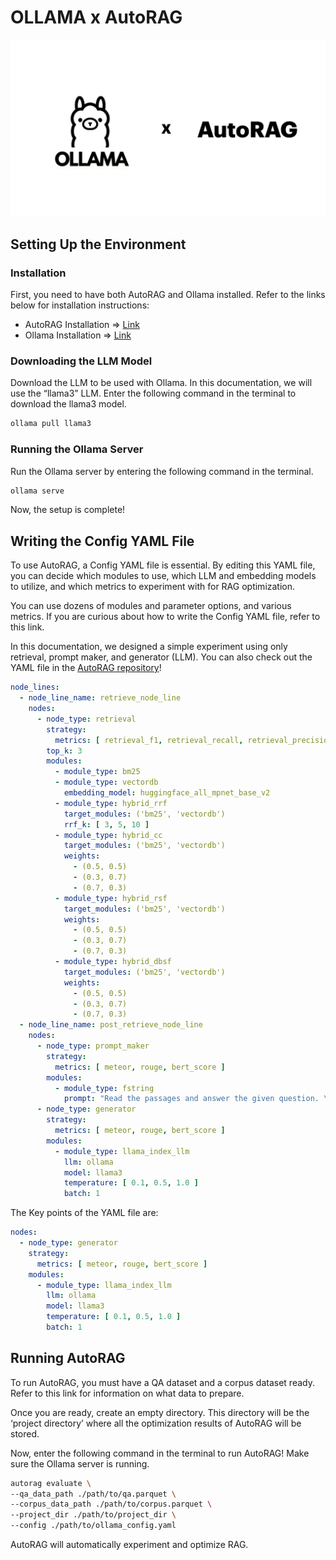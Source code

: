# OLLAMA x AutoRAG

![ollama_autorag](../../_static/integration/ollama_autorag.png)

## Setting Up the Environment

### Installation

First, you need to have both AutoRAG and Ollama installed.
Refer to the links below for installation instructions:

- AutoRAG Installation => [Link](../../install.md)
- Ollama Installation => [Link](https://github.com/ollama/ollama?tab=readme-ov-file#ollama)

### Downloading the LLM Model

Download the LLM to be used with Ollama.
In this documentation, we will use the “llama3” LLM.
Enter the following command in the terminal to download the llama3 model.

```bash
ollama pull llama3
```

### Running the Ollama Server

Run the Ollama server by entering the following command in the terminal.

```bash
ollama serve
```
Now, the setup is complete!

## Writing the Config YAML File

To use AutoRAG, a Config YAML file is essential.
By editing this YAML file, you can decide which modules to use, which LLM and embedding models to utilize, and which metrics to experiment with for RAG optimization.

You can use dozens of modules and parameter options, and various metrics.
If you are curious about how to write the Config YAML file, refer to this link.

In this documentation, we designed a simple experiment using only retrieval, prompt maker, and generator (LLM).
You can also check out the YAML file in the [AutoRAG repository](https://github.com/Marker-Inc-Korea/AutoRAG/tree/main/sample_config/rag)!

```yaml
node_lines:
  - node_line_name: retrieve_node_line
    nodes:
      - node_type: retrieval
        strategy:
          metrics: [ retrieval_f1, retrieval_recall, retrieval_precision ]
        top_k: 3
        modules:
          - module_type: bm25
          - module_type: vectordb
            embedding_model: huggingface_all_mpnet_base_v2
          - module_type: hybrid_rrf
            target_modules: ('bm25', 'vectordb')
            rrf_k: [ 3, 5, 10 ]
          - module_type: hybrid_cc
            target_modules: ('bm25', 'vectordb')
            weights:
              - (0.5, 0.5)
              - (0.3, 0.7)
              - (0.7, 0.3)
          - module_type: hybrid_rsf
            target_modules: ('bm25', 'vectordb')
            weights:
              - (0.5, 0.5)
              - (0.3, 0.7)
              - (0.7, 0.3)
          - module_type: hybrid_dbsf
            target_modules: ('bm25', 'vectordb')
            weights:
              - (0.5, 0.5)
              - (0.3, 0.7)
              - (0.7, 0.3)
  - node_line_name: post_retrieve_node_line
    nodes:
      - node_type: prompt_maker
        strategy:
          metrics: [ meteor, rouge, bert_score ]
        modules:
          - module_type: fstring
            prompt: "Read the passages and answer the given question. \n Question: {query} \n Passage: {retrieved_contents} \n Answer : "
      - node_type: generator
        strategy:
          metrics: [ meteor, rouge, bert_score ]
        modules:
          - module_type: llama_index_llm
            llm: ollama
            model: llama3
            temperature: [ 0.1, 0.5, 1.0 ]
            batch: 1
```

The Key points of the YAML file are:

```yaml
nodes:
  - node_type: generator
    strategy:
      metrics: [ meteor, rouge, bert_score ]
    modules:
      - module_type: llama_index_llm
        llm: ollama
        model: llama3
        temperature: [ 0.1, 0.5, 1.0 ]
        batch: 1
```

## Running AutoRAG

To run AutoRAG, you must have a QA dataset and a corpus dataset ready.
Refer to this link for information on what data to prepare.

Once you are ready, create an empty directory.
This directory will be the ‘project directory’ where all the optimization results of AutoRAG will be stored.

Now, enter the following command in the terminal to run AutoRAG!
Make sure the Ollama server is running.

```bash
autorag evaluate \
--qa_data_path ./path/to/qa.parquet \
--corpus_data_path ./path/to/corpus.parquet \
--project_dir ./path/to/project_dir \
--config ./path/to/ollama_config.yaml
```

AutoRAG will automatically experiment and optimize RAG.
